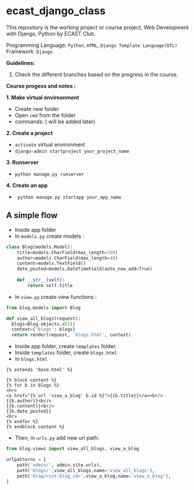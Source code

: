 # ecast_django_class
This repository is the working project or course project, Web Development with Django, Python 
by ECAST Club.

Programming Language: `Python`, `HTML`, `Django Template Language(DTL)`
Framework :`Django`

**Guidelines:**
1. Check the different branches based on the progress in the course.


**Course progess and notes :**

**1. Make virtual envireonment**
  - Create new folder
  - Open `cmd` from the folder
  - commands: ( will be added later)
  
**2. Create a project**
  - `activate` virtual environment
  - ```django-admin startproject your_project_name```

**3. Runserver**
  - ```python manage.py runserver```

**4. Create an app**
  - ``` python manage.py startapp your_app_name```

## A simple flow 
- Inside app folder
- In ```models.py``` create models : 
```python
class Blog(models.Model):
    title=models.CharField(max_length=100)
    author=models.CharField(max_length=40)
    content=models.TextField()
    date_posted=models.DateTimeField(auto_now_add=True)
    
    def __str__(self):
        return self.title 
  ```
  - In ```view.py``` create view functions :
```python
from blog.models import Blog
```

  ```python
  def view_all_blogs(request):
    blogs=Blog.objects.all()
    context={'blogs': blogs}
    return render(request, 'blogs.html', context)
  ```
  - Inside app folder, create ```templates``` folder.
  - Inside ```templates``` folder, create ```blogs.html```
  - In ```blogs.html```
  ```django
{% extends 'base.html' %}

{% block content %}
{% for b in blogs %}
<hr>
<a href="{% url 'view_a_blog' b.id %}">{{b.title}}</a><br/>
{{b.author}}<br/>
{{b.content}}<br/>
{{b.date_posted}}
<hr>
{% endfor %}
{% endblock content %}
  
  ```
- Then, in ```urls.py``` add new url path:
```python
from blog.views import view_all_blogs, view_a_blog
```

```python
urlpatterns = [
    path('admin/', admin.site.urls),
    path('blogs/',view_all_blogs,name='view_all_blogs'),
    path('blog/<int:blog_id>',view_a_blog,name='view_a_blog'),
]
```
